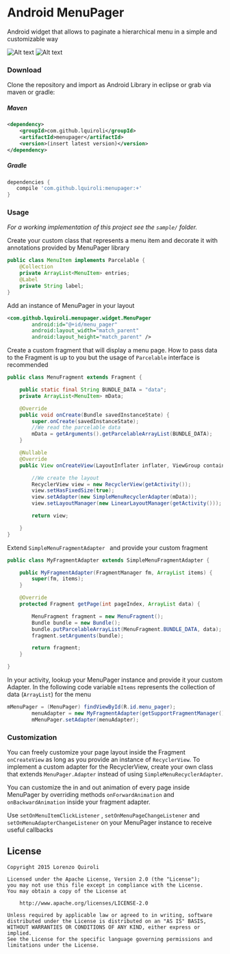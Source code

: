 Android MenuPager
=================

Android widget that allows to paginate a hierarchical menu in a simple and customizable way

![Alt text](sample/screens/screen1.png) ![Alt text](sample/screens/screen2.png)

### Download

Clone the repository and import as Android Library in eclipse or grab via maven or gradle:

##### Maven

```xml
<dependency>
    <groupId>com.github.lquiroli</groupId>
    <artifactId>menupager</artifactId>
    <version>(insert latest version)</version>
</dependency>
```
##### Gradle
```groovy
dependencies {
   compile 'com.github.lquiroli:menupager:+'
}
```
### Usage

*For a working implementation of this project see the `sample/` folder.*

Create your custom class that represents a menu item and decorate it with annotations provided by MenuPager library

```java
public class MenuItem implements Parcelable {
	@Collection
    private ArrayList<MenuItem> entries;
    @Label
    private String label;
}
```

Add an instance of MenuPager in your layout

```xml
<com.github.lquiroli.menupager.widget.MenuPager
        android:id="@+id/menu_pager"
        android:layout_width="match_parent"
        android:layout_height="match_parent" />
```

Create a custom fragment that will display a menu page. How to pass data to the Fragment is up to you but the usage of ``` Parcelable ``` interface is recommended

```java
public class MenuFragment extends Fragment {

    public static final String BUNDLE_DATA = "data";
    private ArrayList<MenuItem> mData;

    @Override
    public void onCreate(Bundle savedInstanceState) {
        super.onCreate(savedInstanceState);
        //We read the parcelable data
        mData = getArguments().getParcelableArrayList(BUNDLE_DATA);
    }

    @Nullable
    @Override
    public View onCreateView(LayoutInflater inflater, ViewGroup container, Bundle savedInstanceState) {

        //We create the layout
        RecyclerView view = new RecyclerView(getActivity());
        view.setHasFixedSize(true);
        view.setAdapter(new SimpleMenuRecyclerAdapter(mData));
        view.setLayoutManager(new LinearLayoutManager(getActivity()));

        return view;

    }
}
```

Extend ```SimpleMenuFragmentAdapter ``` and provide your custom fragment

```java
public class MyFragmentAdapter extends SimpleMenuFragmentAdapter {

    public MyFragmentAdapter(FragmentManager fm, ArrayList items) {
        super(fm, items);
    }

    @Override
    protected Fragment getPage(int pageIndex, ArrayList data) {

        MenuFragment fragment = new MenuFragment();
        Bundle bundle = new Bundle();
        bundle.putParcelableArrayList(MenuFragment.BUNDLE_DATA, data);
        fragment.setArguments(bundle);

        return fragment;
    }

}
```
In your activity, lookup your MenuPager instance and provide it your custom Adapter. In the following code variable ```mItems``` represents the collection of data (```ArrayList```) for the menu

```java
mMenuPager = (MenuPager) findViewById(R.id.menu_pager);
        menuAdapter = new MyFragmentAdapter(getSupportFragmentManager(), mItems);
        mMenuPager.setAdapter(menuAdapter);
```

### Customization

You can freely customize your page layout inside the Fragment ```onCreateView``` as long as you provide an instance of ```RecyclerView```.
To implement a custom adapter for the RecyclerView, create your own class that extends ```MenuPager.Adapter``` instead of using ```SimpleMenuRecyclerAdapter```.

You can customize the in and out animation of every page inside MenuPager by overriding methods ```onForwardAnimation``` and ```onBackwardAnimation``` inside your fragment adapter.

Use ```setOnMenuItemClickListener``` , ```setOnMenuPageChangeListener```  and ```setOnMenuAdapterChangeListener``` on your MenuPager instance to receive useful callbacks
## License

    Copyright 2015 Lorenzo Quiroli

    Licensed under the Apache License, Version 2.0 (the "License");
    you may not use this file except in compliance with the License.
    You may obtain a copy of the License at

        http://www.apache.org/licenses/LICENSE-2.0

    Unless required by applicable law or agreed to in writing, software
    distributed under the License is distributed on an "AS IS" BASIS,
    WITHOUT WARRANTIES OR CONDITIONS OF ANY KIND, either express or implied.
    See the License for the specific language governing permissions and
    limitations under the License.
